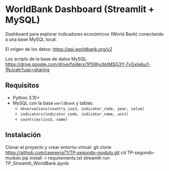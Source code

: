 # WorldBank Dashboard (Streamlit + MySQL)

Dashboard para explorar indicadores económicos (World Bank) conectando a una base MySQL local.

El origen de los datos: https://api.worldbank.org/v2

Los scripts de la base de datos MySQL
https://drive.google.com/drive/folders/1PSWyJtptMSG3Y-7vGxiiebu1-1NJcetr?usp=sharing


## Requisitos
- Python 3.10+
- MySQL con la base `worldbank` y tablas:
  - `observations(country_iso3, indicator_code, year, value)`
  - `indicators(indicator_code, indicator_name, unit)`
  - `countries(iso3, name)`

## Instalación
Clonar el proyecto y crear entorno virtual:
git clone https://github.com/cpereyra71/TP-segundo-modulo.git
cd TP-segundo-modulo
pip install -r requirements.txt
streamlit run TP_Streamlit_WorldBank.ipynb

